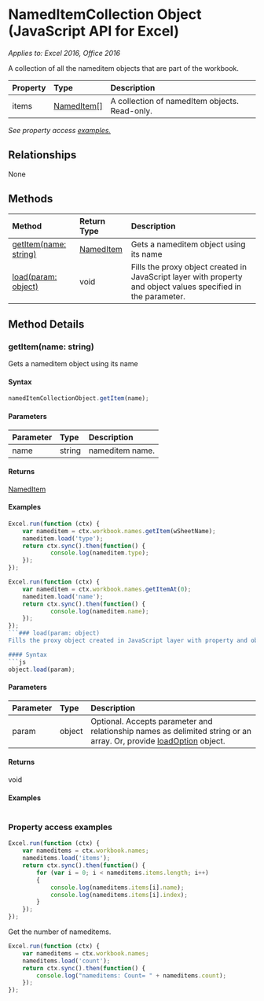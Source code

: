 # NamedItemCollection Object (JavaScript API for Excel)

_Applies to: Excel 2016, Office 2016_

A collection of all the nameditem objects that are part of the workbook.

| Property	   | Type	|Description
|:---------------|:--------|:----------|
|items|[NamedItem[]](nameditem.md)|A collection of namedItem objects. Read-only.|

_See property access [examples.](#property-access-examples)_

## Relationships
None


## Methods

| Method		   | Return Type	|Description|
|:---------------|:--------|:----------|
|[getItem(name: string)](#getitemname-string)|[NamedItem](nameditem.md)|Gets a nameditem object using its name|
|[load(param: object)](#loadparam-object)|void|Fills the proxy object created in JavaScript layer with property and object values specified in the parameter.|

## Method Details

### getItem(name: string)
Gets a nameditem object using its name

#### Syntax
```js
namedItemCollectionObject.getItem(name);
```

#### Parameters
| Parameter	   | Type	|Description|
|:---------------|:--------|:----------|
|name|string|nameditem name.|

#### Returns
[NamedItem](nameditem.md)

#### Examples

```js
Excel.run(function (ctx) { 
	var nameditem = ctx.workbook.names.getItem(wSheetName);
	nameditem.load('type');
	return ctx.sync().then(function() {
			console.log(nameditem.type);
	});
});
```

```js
Excel.run(function (ctx) { 
	var nameditem = ctx.workbook.names.getItemAt(0);
	nameditem.load('name');
	return ctx.sync().then(function() {
			console.log(nameditem.name);
	});
});
```### load(param: object)
Fills the proxy object created in JavaScript layer with property and object values specified in the parameter.

#### Syntax
```js
object.load(param);
```

#### Parameters
| Parameter	   | Type	|Description|
|:---------------|:--------|:----------|
|param|object|Optional. Accepts parameter and relationship names as delimited string or an array. Or, provide [loadOption](loadoption.md) object.|

#### Returns
void

#### Examples
```js

```
### Property access examples

```js
Excel.run(function (ctx) { 
	var nameditems = ctx.workbook.names;
	nameditems.load('items');
	return ctx.sync().then(function() {
		for (var i = 0; i < nameditems.items.length; i++)
		{
			console.log(nameditems.items[i].name);
			console.log(nameditems.items[i].index);
		}
	});
});
```

Get the number of nameditems.

```js
Excel.run(function (ctx) { 
	var nameditems = ctx.workbook.names;
	nameditems.load('count');
	return ctx.sync().then(function() {
		console.log("nameditems: Count= " + nameditems.count);
	});
});

```

